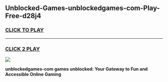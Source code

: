 
## Unblocked-Games-unblockedgames-com-Play-Free-d28j4
<h3>
<a href="https://premium76.site?title=unblockedgames-com&ref=17A">CLICK TO PLAY</a></h3>
<hr>

<h3>
<a href="https://premium76.site?title=unblockedgames-com&ref=17A">CLICK 2 PLAY</a>
  
</h3>

<a href="https://premium76.site?title=unblockedgames-com&ref=17A"><img src="https://clearcache.store/games.png"></a>


**unblockedgames-com games unblocked: Your Gateway to Fun and Accessible Online Gaming**
